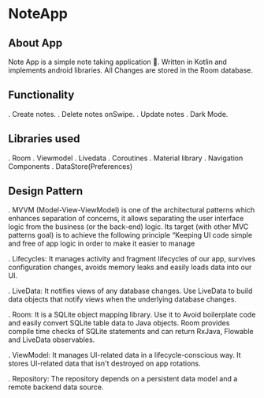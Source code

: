 # NoteApp

About App
-------------------------------------------------------

Note App is a simple note taking application 📝. Written in Kotlin and implements android libraries. All Changes are stored in the Room database.


Functionality
-------------------------------------------------------

. Create notes.
. Delete notes onSwipe.
. Update notes
. Dark Mode.

Libraries used
-------------------------------------------------------

. Room
. Viewmodel
. Livedata
. Coroutines
. Material library
. Navigation Components
. DataStore(Preferences)

Design Pattern
-------------------------------------------------------

. MVVM (Model-View-ViewModel) is one of the architectural patterns which enhances separation of concerns, 
it allows separating the user interface logic from the business (or the back-end) logic. 
Its target (with other MVC patterns goal) is to achieve the following principle
“Keeping UI code simple and free of app logic in order to make it easier to manage

. Lifecycles: It manages activity and fragment lifecycles of our app, survives configuration changes, avoids memory leaks and easily loads data into our UI.

. LiveData: It notifies views of any database changes. Use LiveData to build data objects that notify views when the underlying database changes.

. Room: It is a SQLite object mapping library. Use it to Avoid boilerplate code and easily convert SQLite table data to Java objects.
  Room provides compile time checks of SQLite statements and can return RxJava, Flowable and LiveData observables.

. ViewModel: It manages UI-related data in a lifecycle-conscious way. It stores UI-related data that isn't destroyed on app rotations.

. Repository: The repository depends on a persistent data model and a remote backend data source.

